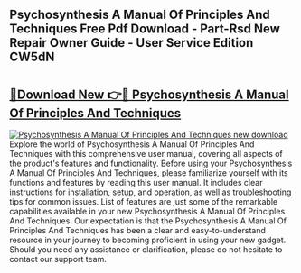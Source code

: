 ## Psychosynthesis A Manual Of Principles And Techniques Free Pdf Download - Part-Rsd New Repair Owner Guide - User Service Edition CW5dN

# <h2><a href="http://cf12717.oget.top/?id=Psychosynthesis+A+Manual+Of+Principles+And+Techniques">🔗Download New 👉🔴 Psychosynthesis A Manual Of Principles And Techniques</a></h2>

[![Psychosynthesis A Manual Of Principles And Techniques new download](https://i.imgur.com/5g1atiW.png)](http://cf12717.oget.top/?id=Psychosynthesis+A+Manual+Of+Principles+And+Techniques)
Explore the world of Psychosynthesis A Manual Of Principles And Techniques with this comprehensive user manual, covering all aspects of the product's features and functionality. Before using your Psychosynthesis A Manual Of Principles And Techniques, please familiarize yourself with its functions and features by reading this user manual. It includes clear instructions for installation, setup, and operation, as well as troubleshooting tips for common issues. List of features are just some of the remarkable capabilities available in your new Psychosynthesis A Manual Of Principles And Techniques. Our expectation is that the Psychosynthesis A Manual Of Principles And Techniques has been a clear and easy-to-understand resource in your journey to becoming proficient in using your new gadget. Should you need any assistance or clarification, please do not hesitate to contact our support team.
